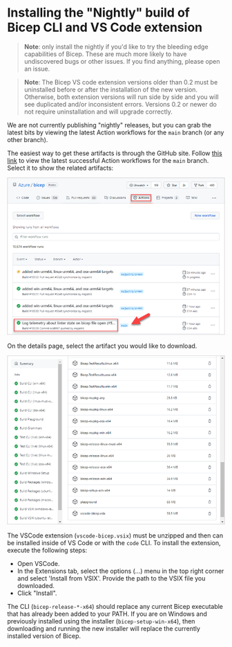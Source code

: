 # Installing the "Nightly" build of Bicep CLI and VS Code extension

>**Note**: only install the nightly if you'd like to try the bleeding edge capabilities of Bicep. These are much more likely to have undiscovered bugs or other issues. If you find anything, please open an issue.

>**Note**: The Bicep VS code extension versions older than 0.2 must be uninstalled before or after the installation of the new version. Otherwise, both extension versions will run side by side and you will see duplicated and/or inconsistent errors. Versions 0.2 or newer do not require uninstallation and will upgrade correctly.

We are not currently publishing "nightly" releases, but you can grab the latest bits by viewing the latest Action workflows for the `main` branch (or any other branch).

The easiest way to get these artifacts is through the GitHub site. Follow [this link](https://github.com/Azure/bicep/actions?query=branch%3Amain+is%3Asuccess) to view the latest successful Action workflows for the `main` branch. Select it to show the related artifacts:

![](./images/bicep-select-action.PNG)

On the details page, select the artifact you would like to download.

![](./images/bicep-select-artifact.png)

The VSCode extension (`vscode-bicep.vsix`) must be unzipped and then can be installed inside of VS Code or with the `code` CLI. To install the extension, execute the following steps:
- Open VSCode.
- In the Extensions tab, select the options (...) menu in the top right corner and select 'Install from VSIX'. Provide the path to the VSIX file you downloaded.
- Click "Install".

The CLI (`bicep-release-*-x64`) should replace any current Bicep executable that has already been added to your PATH. If you are on Windows and previously installed using the installer (`bicep-setup-win-x64`), then downloading and running the new installer will replace the currently installed version of Bicep.
